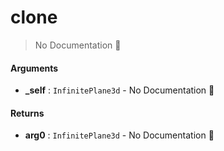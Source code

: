 # clone

> No Documentation 🚧

#### Arguments

- **\_self** : `InfinitePlane3d` \- No Documentation 🚧

#### Returns

- **arg0** : `InfinitePlane3d` \- No Documentation 🚧
